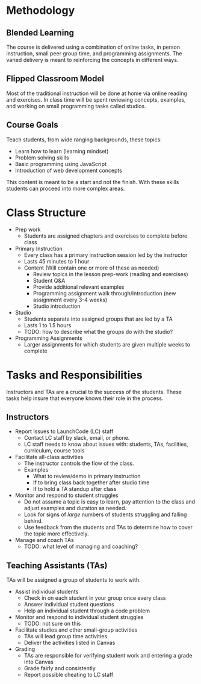 # Methodology

## Blended Learning
The course is delivered using a combination of online tasks, in person instruction, small peer group time, and programming assignments. The varied delivery is meant to reinforcing the concepts in different ways.

## Flipped Classroom Model
Most of the traditional instruction will be done at home via online reading and exercises. In class time will be spent reviewing concepts, examples, and working on small programming tasks called studios.

## Course Goals
Teach students, from wide ranging backgrounds, these topics:
* Learn how to learn (learning mindset)
* Problem solving skills
* Basic programming using JavaScript
* Introduction of web development concepts

This content is meant to be a start and not the finish. With these skills students can proceed into more complex areas.

# Class Structure
* Prep work
  * Students are assigned chapters and exercises to complete before class
* Primary Instruction
  * Every class has a primary instruction session led by the instructor
  * Lasts 45 minutes to 1 hour
  * Content (Will contain one or more of these as needed)
    * Review topics in the lesson prep-work (reading and exercises)
    * Student Q&A
    * Provide additional relevant examples
    * Programming assignment walk through/introduction (new assignment every 3-4 weeks)
    * Studio introduction
* Studio
  * Students separate into assigned groups that are led by a TA
  * Lasts 1 to 1.5 hours
  * TODO: how to describe what the groups do with the studio?
* Programming Assignments
  * Larger assignments for which students are given multiple weeks to complete

# Tasks and Responsibilities
Instructors and TAs are a crucial to the success of the students. These tasks help insure that everyone knows
their role in the process.

## Instructors
* Report Issues to LaunchCode (LC) staff
  * Contact LC staff by slack, email, or phone.
  * LC staff needs to know about issues with: students, TAs, facilities, curriculum, course tools
* Facilitate all-class activities
  * The instructor controls the flow of the class.
  * Examples
    * What to review/demo in primary instruction
    * If to bring class back together after studio time
    * If to hold a TA standup after class
* Monitor and respond to student struggles
  * Do not assume a topic is easy to learn, pay attention to the class and adjust examples and duration as needed.
  * Look for signs of *large* numbers of students struggling and falling behind.
  * Use feedback from the students and TAs to determine how to cover the topic more effectively.
* Manage and coach TAs
  * TODO: what level of managing and coaching?

## Teaching Assistants (TAs)
TAs will be assigned a group of students to work with.
* Assist individual students
  * Check in on each student in your group once every class
  * Answer individual student questions
  * Help an individual student through a code problem
* Monitor and respond to individual student struggles
  * TODO: not sure on this
* Facilitate studios and other small-group activities
  * TAs will lead group time activities
  * Deliver the activities listed in Canvas
* Grading
  * TAs are responsible for verifying student work and entering a grade into Canvas
  * Grade fairly and consistently
  * Report possible cheating to LC staff

